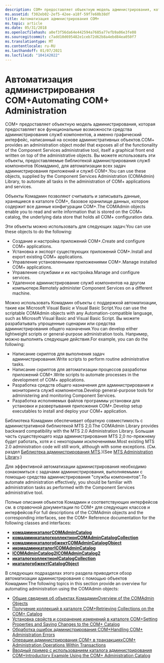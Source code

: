 ```yaml
---
description: COM+ предоставляет объектную модель администрирования, которая предоставляет все функциональные возможности средства администрирования служб компонентов, а именно графический интерфейс, написанный на основе административных объектов.
ms.assetid: f302eb02-2ef5-42ee-a18f-59f7e60b38df
title: Автоматизация администрирования COM+
ms.topic: article
ms.date: 05/31/2018
ms.openlocfilehash: a0ef3f56da64e442594a7685a77efb9a06e3fe08
ms.sourcegitcommit: c7add10d695482e1ceb72d62b8a4ebd84ea050f7
ms.translationtype: MT
ms.contentlocale: ru-RU
ms.lasthandoff: 01/07/2021
ms.locfileid: "104142022"
---
```

# <a name="automating-com-administration"></a><span data-ttu-id="5fefc-103">Автоматизация администрирования COM+</span><span class="sxs-lookup"><span data-stu-id="5fefc-103">Automating COM+ Administration</span></span>

<span data-ttu-id="5fefc-104">COM+ предоставляет объектную модель администрирования, которая предоставляет все функциональные возможности средства администрирования служб компонентов, а именно графический интерфейс, написанный на основе административных объектов.</span><span class="sxs-lookup"><span data-stu-id="5fefc-104">COM+ provides an administration object model that exposes all of the functionality of the Component Services administrative tool, itself a graphical front end written on top of the administrative objects.</span></span> <span data-ttu-id="5fefc-105">Вы можете использовать эти объекты, предоставляемые библиотекой администрирования служб компонентов (Комадмин), для автоматизации всех задач администрирования приложений и служб COM+.</span><span class="sxs-lookup"><span data-stu-id="5fefc-105">You can use these objects, supplied by the Component Services Administration (COMAdmin) Library, to automate all tasks in the administration of COM+ applications and services.</span></span>

<span data-ttu-id="5fefc-106">Объекты Комадмин позволяют считывать и записывать данные, хранящиеся в каталоге COM+, базовое хранилище данных, которое содержит все данные конфигурации COM+.</span><span class="sxs-lookup"><span data-stu-id="5fefc-106">The COMAdmin objects enable you to read and write information that is stored on the COM+ catalog, the underlying data store that holds all COM+ configuration data.</span></span>

<span data-ttu-id="5fefc-107">Эти объекты можно использовать для следующих задач:</span><span class="sxs-lookup"><span data-stu-id="5fefc-107">You can use these objects to do the following:</span></span>

-   <span data-ttu-id="5fefc-108">Создание и настройка приложений COM+.</span><span class="sxs-lookup"><span data-stu-id="5fefc-108">Create and configure COM+ applications.</span></span>
-   <span data-ttu-id="5fefc-109">Установка и экспорт существующих приложений COM+.</span><span class="sxs-lookup"><span data-stu-id="5fefc-109">Install and export existing COM+ applications.</span></span>
-   <span data-ttu-id="5fefc-110">Управление установленными приложениями COM+.</span><span class="sxs-lookup"><span data-stu-id="5fefc-110">Manage installed COM+ applications.</span></span>
-   <span data-ttu-id="5fefc-111">Управление службами и их настройка.</span><span class="sxs-lookup"><span data-stu-id="5fefc-111">Manage and configure services.</span></span>
-   <span data-ttu-id="5fefc-112">Удаленное администрирование служб компонентов на другом компьютере.</span><span class="sxs-lookup"><span data-stu-id="5fefc-112">Remotely administer Component Services on a different machine.</span></span>

<span data-ttu-id="5fefc-113">Можно использовать Комадмин объекты с поддержкой автоматизации, такие как Microsoft Visual Basic и Visual Basic Script.</span><span class="sxs-lookup"><span data-stu-id="5fefc-113">You can use the scriptable COMAdmin objects with any Automation-compatible language, such as Microsoft Visual Basic and Visual Basic Script.</span></span> <span data-ttu-id="5fefc-114">Вы можете разрабатывать упрощенные сценарии или средства администрирования общего назначения.</span><span class="sxs-lookup"><span data-stu-id="5fefc-114">You can develop either lightweight scripts or general-purpose administration tools.</span></span> <span data-ttu-id="5fefc-115">Например, можно выполнять следующие действия.</span><span class="sxs-lookup"><span data-stu-id="5fefc-115">For example, you can do the following:</span></span>

-   <span data-ttu-id="5fefc-116">Написание скриптов для выполнения задач администрирования.</span><span class="sxs-lookup"><span data-stu-id="5fefc-116">Write scripts to perform routine administrative tasks.</span></span>
-   <span data-ttu-id="5fefc-117">Написание скриптов для автоматизации процессов разработки приложений COM+.</span><span class="sxs-lookup"><span data-stu-id="5fefc-117">Write scripts to automate processes in the development of COM+ applications.</span></span>
-   <span data-ttu-id="5fefc-118">Разработка средств общего назначения для администрирования и мониторинга служб компонентов.</span><span class="sxs-lookup"><span data-stu-id="5fefc-118">Develop general-purpose tools for administering and monitoring Component Services.</span></span>
-   <span data-ttu-id="5fefc-119">Разработка исполняемых файлов программы установки для установки и развертывания приложения COM+.</span><span class="sxs-lookup"><span data-stu-id="5fefc-119">Develop setup executables to install and deploy your COM+ application.</span></span>

<span data-ttu-id="5fefc-120">Библиотека Комадмин обеспечивает обратную совместимость с административной библиотекой MTS 2,0.</span><span class="sxs-lookup"><span data-stu-id="5fefc-120">The COMAdmin Library provides backward compatibility with the MTS 2.0 Administration Library.</span></span> <span data-ttu-id="5fefc-121">Большая часть существующего кода администрирования MTS 2,0 по-прежнему будет работать, хотя и с некоторыми исключениями.</span><span class="sxs-lookup"><span data-stu-id="5fefc-121">Most existing MTS 2.0 administration code will still work, although with some exceptions.</span></span> <span data-ttu-id="5fefc-122">(См. раздел [Библиотека администрирования MTS](mts-administration-library.md).)</span><span class="sxs-lookup"><span data-stu-id="5fefc-122">(See [MTS Administration Library](mts-administration-library.md).)</span></span>

<span data-ttu-id="5fefc-123">Для эффективной автоматизации администрирования необходимо ознакомиться с задачами администрирования, выполняемыми с помощью средства администрирования "службы компонентов".</span><span class="sxs-lookup"><span data-stu-id="5fefc-123">To automate administration effectively, you should be familiar with administration tasks as performed with the Component Services administrative tool.</span></span>

<span data-ttu-id="5fefc-124">Полные описания объектов Комадмин и соответствующих интерфейсов см. в справочной документации по COM+ для следующих классов и интерфейсов:</span><span class="sxs-lookup"><span data-stu-id="5fefc-124">For full descriptions of the COMAdmin objects and the corresponding interfaces, see the COM+ Reference documentation for the following classes and interfaces:</span></span>

-   [<span data-ttu-id="5fefc-125">**комадминкаталог**</span><span class="sxs-lookup"><span data-stu-id="5fefc-125">**COMAdminCatalog**</span></span>](comadmincatalog.md)
-   [<span data-ttu-id="5fefc-126">**комадминкаталогколлектион**</span><span class="sxs-lookup"><span data-stu-id="5fefc-126">**COMAdminCatalogCollection**</span></span>](comadmincatalogcollection.md)
-   [<span data-ttu-id="5fefc-127">**комадминкаталогобжект**</span><span class="sxs-lookup"><span data-stu-id="5fefc-127">**COMAdminCatalogObject**</span></span>](comadmincatalogobject.md)
-   [<span data-ttu-id="5fefc-128">**икомадминкаталог**</span><span class="sxs-lookup"><span data-stu-id="5fefc-128">**ICOMAdminCatalog**</span></span>](/windows/desktop/api/ComAdmin/nn-comadmin-icomadmincatalog)
-   [<span data-ttu-id="5fefc-129">**ICOMAdminCatalog2**</span><span class="sxs-lookup"><span data-stu-id="5fefc-129">**ICOMAdminCatalog2**</span></span>](/windows/desktop/api/ComAdmin/nn-comadmin-icomadmincatalog2)
-   [<span data-ttu-id="5fefc-130">**икаталогколлектион**</span><span class="sxs-lookup"><span data-stu-id="5fefc-130">**ICatalogCollection**</span></span>](/windows/desktop/api/ComAdmin/nn-comadmin-icatalogcollection)
-   [<span data-ttu-id="5fefc-131">**икаталогобжект**</span><span class="sxs-lookup"><span data-stu-id="5fefc-131">**ICatalogObject**</span></span>](/windows/desktop/api/ComAdmin/nn-comadmin-icatalogobject)

<span data-ttu-id="5fefc-132">В следующих подразделах этого раздела приводится обзор автоматизации администрирования с помощью объектов Комадмин:</span><span class="sxs-lookup"><span data-stu-id="5fefc-132">The following topics in this section provide an overview for automating administration using the COMAdmin objects:</span></span>

-   [<span data-ttu-id="5fefc-133">Общие сведения об объектах Комадмин</span><span class="sxs-lookup"><span data-stu-id="5fefc-133">Overview of the COMAdmin Objects</span></span>](overview-of-the-comadmin-objects.md)
-   [<span data-ttu-id="5fefc-134">Получение коллекций в каталоге COM+</span><span class="sxs-lookup"><span data-stu-id="5fefc-134">Retrieving Collections on the COM+ Catalog</span></span>](retrieving-collections-on-the-com--catalog.md)
-   [<span data-ttu-id="5fefc-135">Установка свойств и сохранение изменений в каталоге COM+</span><span class="sxs-lookup"><span data-stu-id="5fefc-135">Setting Properties and Saving Changes to the COM+ Catalog</span></span>](setting-properties-and-saving-changes-to-the-com--catalog.md)
-   [<span data-ttu-id="5fefc-136">Обработка ошибок администрирования COM+</span><span class="sxs-lookup"><span data-stu-id="5fefc-136">Handling COM+ Administration Errors</span></span>](handling-com--administration-errors.md)
-   [<span data-ttu-id="5fefc-137">Операции администрирования COM+ в транзакциях</span><span class="sxs-lookup"><span data-stu-id="5fefc-137">COM+ Administration Operations Within Transactions</span></span>](com--administration-operations-within-transactions.md)
-   [<span data-ttu-id="5fefc-138">Вводный пример с использованием каталога администрирования COM+</span><span class="sxs-lookup"><span data-stu-id="5fefc-138">Introductory Example Using the COM+ Administration Catalog</span></span>](introductory-example-using-the-com--administration-catalog.md)

 

 



